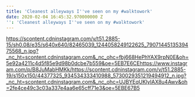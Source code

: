 ```yaml
---
title: 'Cleanest alleyways I''ve seen on my #walktowork'
date: 2020-02-04 16:45:32.970000000 Z
'': 'Cleanest alleyways I''ve seen on my #walktowork'
---
```


https://scontent.cdninstagram.com/v/t51.2885-15/sh0.08/e35/s640x640/82465039_1244058249122625_7907144513539475568_n.jpg?_nc_ht=scontent.cdninstagram.com&_nc_ohc=fbj668HePhYAX9rpN0E&oh=5e92a4211c4d5f85e9d98b0dcbe7b559&oe=5EB7E6CEhttps://www.instagram.com/p/B8JuMabHMKk/https://scontent.cdninstagram.com/v/t51.2885-19/s150x150/44377325_934534333410988_5730029351219494912_n.jpg?_nc_ht=scontent.cdninstagram.com&_nc_ohc=UJBYEqUKlyIAX8u4Awv&oh=2fe4ce49c3c03a337e4aa6e65cff71e3&oe=5EBE67B5